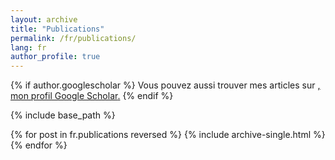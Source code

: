 ```yaml
---
layout: archive
title: "Publications"
permalink: /fr/publications/
lang: fr
author_profile: true
---
```


{% if author.googlescholar %}
  Vous pouvez aussi trouver mes articles sur <u><a href="{{author.googlescholar}}">, mon profil Google Scholar</a>.</u>
{% endif %}

{% include base_path %}

{% for post in fr.publications reversed %}
  {% include archive-single.html %}
{% endfor %}
